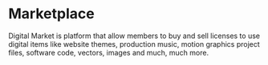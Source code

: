 # Marketplace
Digital Market is platform that allow members to buy and sell licenses to use digital items like website themes, production music, motion graphics project files, software code, vectors, images and much, much more.
